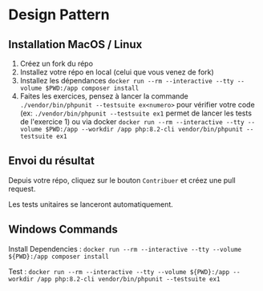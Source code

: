 # Design Pattern

## Installation MacOS / Linux

1. Créez un fork du répo
2. Installez votre répo en local (celui que vous venez de fork)
3. Installez les dépendances `docker run --rm --interactive --tty --volume $PWD:/app composer install`
4. Faites les exercices, pensez à lancer la commande `./vendor/bin/phpunit --testsuite ex<numero>` pour vérifier votre code
   (ex: `./vendor/bin/phpunit --testsuite ex1` permet de lancer les tests de l'exercice 1) ou via docker `docker run --rm --interactive --tty --volume $PWD:/app --workdir /app php:8.2-cli vendor/bin/phpunit --testsuite ex1`

## Envoi du résultat

Depuis votre répo, cliquez sur le bouton `Contribuer` et créez une pull request.

Les tests unitaires se lanceront automatiquement.

## Windows Commands

Install Dependencies : `docker run --rm --interactive --tty --volume ${PWD}:/app composer install`

Test : `docker run --rm --interactive --tty --volume ${PWD}:/app --workdir /app php:8.2-cli vendor/bin/phpunit --testsuite ex1`
